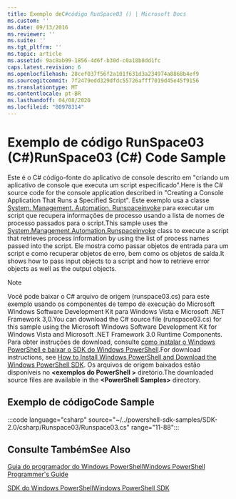 ```yaml
---
title: Exemplo deC#código RunSpace03 () | Microsoft Docs
ms.custom: ''
ms.date: 09/13/2016
ms.reviewer: ''
ms.suite: ''
ms.tgt_pltfrm: ''
ms.topic: article
ms.assetid: 9ac8ab99-1856-4d6f-b30d-c0a18b8dd1fc
caps.latest.revision: 6
ms.openlocfilehash: 28cef037f56f2a101f631d3a234974a8868b4ef9
ms.sourcegitcommit: 7f2479edd329dfdc55726afff7019d45e45f9156
ms.translationtype: MT
ms.contentlocale: pt-BR
ms.lasthandoff: 04/08/2020
ms.locfileid: "80978314"
---
```

# <a name="runspace03-c-code-sample"></a><span data-ttu-id="b4f23-102">Exemplo de código RunSpace03 (C#)</span><span class="sxs-lookup"><span data-stu-id="b4f23-102">RunSpace03 (C#) Code Sample</span></span>

<span data-ttu-id="b4f23-103">Este é o C# código-fonte do aplicativo de console descrito em "criando um aplicativo de console que executa um script especificado".</span><span class="sxs-lookup"><span data-stu-id="b4f23-103">Here is the C# source code for the console application described in "Creating a Console Application That Runs a Specified Script".</span></span> <span data-ttu-id="b4f23-104">Este exemplo usa a classe [System. Management. Automation. Runspaceinvoke](/dotnet/api/System.Management.Automation.RunspaceInvoke) para executar um script que recupera informações de processo usando a lista de nomes de processo passados para o script.</span><span class="sxs-lookup"><span data-stu-id="b4f23-104">This sample uses the [System.Management.Automation.Runspaceinvoke](/dotnet/api/System.Management.Automation.RunspaceInvoke) class to execute a script that retrieves process information by using the list of process names passed into the script.</span></span> <span data-ttu-id="b4f23-105">Ele mostra como passar objetos de entrada para um script e como recuperar objetos de erro, bem como os objetos de saída.</span><span class="sxs-lookup"><span data-stu-id="b4f23-105">It shows how to pass input objects to a script and how to retrieve error objects as well as the output objects.</span></span>

> [!NOTE]
> <span data-ttu-id="b4f23-106">Você pode baixar o C# arquivo de origem (runspace03.cs) para este exemplo usando os componentes de tempo de execução do Microsoft Windows Software Development Kit para Windows Vista e Microsoft .NET Framework 3,0.</span><span class="sxs-lookup"><span data-stu-id="b4f23-106">You can download the C# source file (runspace03.cs) for this sample using the Microsoft Windows Software Development Kit for Windows Vista and Microsoft .NET Framework 3.0 Runtime Components.</span></span> <span data-ttu-id="b4f23-107">Para obter instruções de download, consulte [como instalar o Windows PowerShell e baixar o SDK do Windows PowerShell](/powershell/scripting/developer/installing-the-windows-powershell-sdk).</span><span class="sxs-lookup"><span data-stu-id="b4f23-107">For download instructions, see [How to Install Windows PowerShell and Download the Windows PowerShell SDK](/powershell/scripting/developer/installing-the-windows-powershell-sdk).</span></span>
> <span data-ttu-id="b4f23-108">Os arquivos de origem baixados estão disponíveis no **\<exemplos do PowerShell >** diretório.</span><span class="sxs-lookup"><span data-stu-id="b4f23-108">The downloaded source files are available in the **\<PowerShell Samples>** directory.</span></span>

## <a name="code-sample"></a><span data-ttu-id="b4f23-109">Exemplo de código</span><span class="sxs-lookup"><span data-stu-id="b4f23-109">Code Sample</span></span>

:::code language="csharp" source="~/../powershell-sdk-samples/SDK-2.0/csharp/Runspace03/Runspace03.cs" range="11-88":::

## <a name="see-also"></a><span data-ttu-id="b4f23-110">Consulte Também</span><span class="sxs-lookup"><span data-stu-id="b4f23-110">See Also</span></span>

[<span data-ttu-id="b4f23-111">Guia do programador do Windows PowerShell</span><span class="sxs-lookup"><span data-stu-id="b4f23-111">Windows PowerShell Programmer's Guide</span></span>](./windows-powershell-programmer-s-guide.md)

[<span data-ttu-id="b4f23-112">SDK do Windows PowerShell</span><span class="sxs-lookup"><span data-stu-id="b4f23-112">Windows PowerShell SDK</span></span>](../windows-powershell-reference.md)
